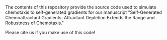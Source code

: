 The contents of this repository provide the source code used to simulate chemotaxis to self-generated gradients for our manuscript "Self-Generated Chemoattractant Gradients:  Attractant Depletion Extends the Range and Robustness of Chemotaxis." 

Please cite us if you make use of this code!
